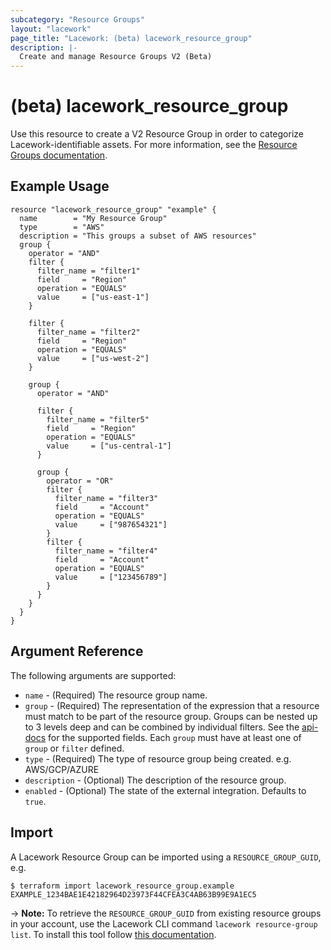 ```yaml
---
subcategory: "Resource Groups"
layout: "lacework"
page_title: "Lacework: (beta) lacework_resource_group"
description: |-
  Create and manage Resource Groups V2 (Beta)
---
```


# (beta) lacework\_resource\_group

Use this resource to create a V2 Resource Group in order to categorize Lacework-identifiable assets.
For more information, see the [Resource Groups documentation](https://lwdocs-rg2.netlify.app/console/resource-groups/).


## Example Usage

```hcl
resource "lacework_resource_group" "example" {
  name        = "My Resource Group"
  type        = "AWS"
  description = "This groups a subset of AWS resources"
  group {
    operator = "AND"
    filter {
      filter_name = "filter1"
      field     = "Region"
      operation = "EQUALS"
      value     = ["us-east-1"]
    }

    filter {
      filter_name = "filter2"
      field     = "Region"
      operation = "EQUALS"
      value     = ["us-west-2"]
    }

    group {
      operator = "AND"

      filter {
        filter_name = "filter5"
        field     = "Region"
        operation = "EQUALS"
        value     = ["us-central-1"]
      }

      group {
        operator = "OR"
        filter {
          filter_name = "filter3"
          field     = "Account"
          operation = "EQUALS"
          value     = ["987654321"]
        }
        filter {
          filter_name = "filter4"
          field     = "Account"
          operation = "EQUALS"
          value     = ["123456789"]
        }
      }
    }
  }
}
```

## Argument Reference

The following arguments are supported:

* `name` - (Required) The resource group name.
* `group` - (Required) The representation of the expression that a resource must match to be 
  part of the resource group. Groups can be nested up to 3 levels deep and can be combined by 
  individual filters. See the [api-docs](https://lwdocs-rg2.netlify.app/api/api-resource-group/#filterable-fields) for the supported fields.
  Each `group` must have at least one of `group` or `filter` defined.
* `type` - (Required) The type of resource group being created. e.g. AWS/GCP/AZURE
* `description` - (Optional) The description of the resource group.
* `enabled` - (Optional) The state of the external integration. Defaults to `true`.

## Import

A Lacework Resource Group can be imported using a `RESOURCE_GROUP_GUID`, e.g.

```
$ terraform import lacework_resource_group.example EXAMPLE_1234BAE1E42182964D23973F44CFEA3C4AB63B99E9A1EC5
```
-> **Note:** To retrieve the `RESOURCE_GROUP_GUID` from existing resource groups in your account, 
use the Lacework CLI command `lacework resource-group list`. To install this tool follow
[this documentation](https://docs.lacework.com/cli/).
